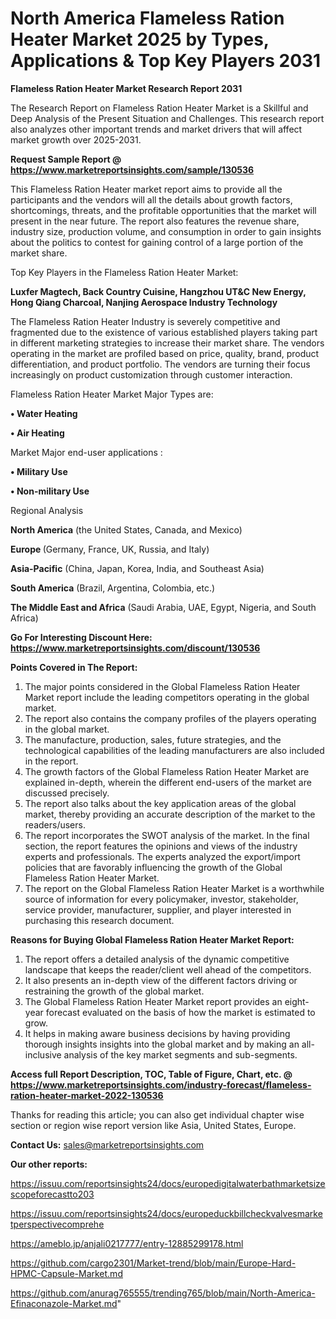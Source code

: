 # North America Flameless Ration Heater Market 2025 by Types, Applications & Top Key Players 2031

<strong>Flameless Ration Heater Market Research Report 2031</strong>

The Research Report on Flameless Ration Heater Market is a Skillful and Deep Analysis of the Present Situation and Challenges. This research report also analyzes other important trends and market drivers that will affect market growth over 2025-2031.

<strong>Request Sample Report @ <a href=https://www.marketreportsinsights.com/sample/130536>https://www.marketreportsinsights.com/sample/130536</a></strong>

This Flameless Ration Heater market report aims to provide all the participants and the vendors will all the details about growth factors, shortcomings, threats, and the profitable opportunities that the market will present in the near future. The report also features the revenue share, industry size, production volume, and consumption in order to gain insights about the politics to contest for gaining control of a large portion of the market share.

Top Key Players in the Flameless Ration Heater Market:

<strong>Luxfer Magtech, Back Country Cuisine, Hangzhou UT&C New Energy, Hong Qiang Charcoal, Nanjing Aerospace Industry Technology</strong>

The Flameless Ration Heater Industry is severely competitive and fragmented due to the existence of various established players taking part in different marketing strategies to increase their market share. The vendors operating in the market are profiled based on price, quality, brand, product differentiation, and product portfolio. The vendors are turning their focus increasingly on product customization through customer interaction.

Flameless Ration Heater Market Major Types are:

<strong>• Water Heating

• Air Heating</strong>

Market Major end-user applications :

<strong>• Military Use

• Non-military Use</strong>

Regional Analysis

</u><strong><b>North America</b></strong> (the United States, Canada, and Mexico)

<strong><b>Europe </b></strong>(Germany, France, UK, Russia, and Italy)

<strong><b>Asia-Pacific</b></strong> (China, Japan, Korea, India, and Southeast Asia)

<strong><b>South America</b></strong> (Brazil, Argentina, Colombia, etc.)

<strong><b>The Middle East and Africa</b></strong> (Saudi Arabia, UAE, Egypt, Nigeria, and South Africa)

<strong>Go For Interesting Discount Here: <a href=https://www.marketreportsinsights.com/discount/130536>https://www.marketreportsinsights.com/discount/130536</a></strong>

<strong>Points Covered in The Report:</strong>
<ol>
  <li>The major points considered in the Global Flameless Ration Heater Market report include the leading competitors operating in the global market.</li>
  <li>The report also contains the company profiles of the players operating in the global market.</li>
  <li>The manufacture, production, sales, future strategies, and the technological capabilities of the leading manufacturers are also included in the report.</li>
  <li>The growth factors of the Global Flameless Ration Heater Market are explained in-depth, wherein the different end-users of the market are discussed precisely.</li>
  <li>The report also talks about the key application areas of the global market, thereby providing an accurate description of the market to the readers/users.</li>
  <li>The report incorporates the SWOT analysis of the market. In the final section, the report features the opinions and views of the industry experts and professionals. The experts analyzed the export/import policies that are favorably influencing the growth of the Global Flameless Ration Heater Market.</li>
  <li>The report on the Global Flameless Ration Heater Market is a worthwhile source of information for every policymaker, investor, stakeholder, service provider, manufacturer, supplier, and player interested in purchasing this research document.</li>
</ol>
<strong>Reasons for Buying Global Flameless Ration Heater Market Report:</strong>

<ol>
  <li>The report offers a detailed analysis of the dynamic competitive landscape that keeps the reader/client well ahead of the competitors.</li>
  <li>It also presents an in-depth view of the different factors driving or restraining the growth of the global market.</li>
  <li>The Global Flameless Ration Heater Market report provides an eight-year forecast evaluated on the basis of how the market is estimated to grow.</li>
  <li>It helps in making aware business decisions by having providing thorough insights insights into the global market and by making an all-inclusive analysis of the key market segments and sub-segments.</li>
</ol>
<strong>Access full Report Description, TOC, Table of Figure, Chart, etc. @ <a href=https://www.marketreportsinsights.com/industry-forecast/flameless-ration-heater-market-2022-130536>https://www.marketreportsinsights.com/industry-forecast/flameless-ration-heater-market-2022-130536</a></strong>


Thanks for reading this article; you can also get individual chapter wise section or region wise report version like Asia, United States, Europe.

<strong>Contact Us:</strong>
sales@marketreportsinsights.com

<strong>Our other reports:</strong>

<a href=https://issuu.com/reportsinsights24/docs/europedigitalwaterbathmarketsizescopeforecastto203>https://issuu.com/reportsinsights24/docs/europedigitalwaterbathmarketsizescopeforecastto203</a>

<a href=https://issuu.com/reportsinsights24/docs/europeduckbillcheckvalvesmarketperspectivecomprehe>https://issuu.com/reportsinsights24/docs/europeduckbillcheckvalvesmarketperspectivecomprehe</a>

<a href=https://ameblo.jp/anjali0217777/entry-12885299178.html>https://ameblo.jp/anjali0217777/entry-12885299178.html</a>

<a href=https://github.com/cargo2301/Market-trend/blob/main/Europe-Hard-HPMC-Capsule-Market.md>https://github.com/cargo2301/Market-trend/blob/main/Europe-Hard-HPMC-Capsule-Market.md</a>

<a href=https://github.com/anurag765555/trending765/blob/main/North-America-Efinaconazole-Market.md>https://github.com/anurag765555/trending765/blob/main/North-America-Efinaconazole-Market.md</a>"

